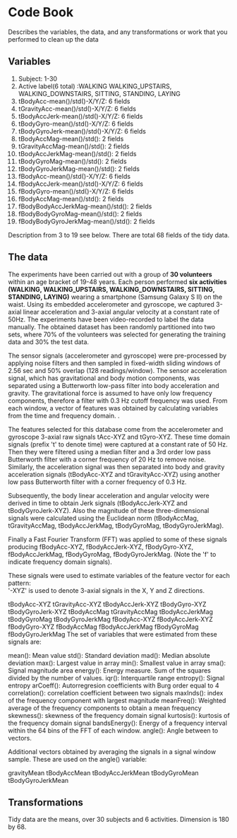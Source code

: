 # Code Book 
Describes the variables, the data, and any transformations or work that you performed to clean up the data 


## Variables
1. Subject: 1-30 
2. Active label(6 total) :WALKING WALKING_UPSTAIRS, WALKING_DOWNSTAIRS, SITTING, STANDING, LAYING
3. tBodyAcc-mean()/std()-X/Y/Z: 6 fields
4. tGravityAcc-mean()/std()-X/Y/Z: 6 fields
5. tBodyAccJerk-mean()/std()-X/Y/Z: 6 fields
6. tBodyGyro-mean()/std()-X/Y/Z: 6 fields
7. tBodyGyroJerk-mean()/std()-X/Y/Z: 6 fields
8. tBodyAccMag-mean()/std(): 2 fields
9. tGravityAccMag-mean()/std(): 2 fields
10. tBodyAccJerkMag-mean()/std(): 2 fields
11. tBodyGyroMag-mean()/std(): 2 fields
12. tBodyGyroJerkMag-mean()/std(): 2 fields
13. fBodyAcc-mean()/std()-X/Y/Z: 6 fields
14. fBodyAccJerk-mean()/std()-X/Y/Z: 6 fields
15. fBodyGyro-mean()/std()-X/Y/Z: 6 fields
16. fBodyAccMag-mean()/std(): 2 fields
17. fBodyBodyAccJerkMag-mean()/std(): 2 fields
18. fBodyBodyGyroMag-mean()/std(): 2 fields
19. fBodyBodyGyroJerkMag-mean()/std(): 2 fields

Description from 3 to 19 see below. There are total 68 fields of the tidy data. 
           
## The data 
The experiments have been carried out with a group of **30 volunteers** within an age bracket of 19-48 years. Each person performed **six activities (WALKING, WALKING_UPSTAIRS, WALKING_DOWNSTAIRS, SITTING, STANDING, LAYING)** wearing a smartphone (Samsung Galaxy S II) on the waist. Using its embedded accelerometer and gyroscope, we captured 3-axial linear acceleration and 3-axial angular velocity at a constant rate of 50Hz. The experiments have been video-recorded to label the data manually. The obtained dataset has been randomly partitioned into two sets, where 70% of the volunteers was selected for generating the training data and 30% the test data. 

The sensor signals (accelerometer and gyroscope) were pre-processed by applying noise filters and then sampled in fixed-width sliding windows of 2.56 sec and 50% overlap (128 readings/window). The sensor acceleration signal, which has gravitational and body motion components, was separated using a Butterworth low-pass filter into body acceleration and gravity. The gravitational force is assumed to have only low frequency components, therefore a filter with 0.3 Hz cutoff frequency was used. From each window, a vector of features was obtained by calculating variables from the time and frequency domain. . 

The features selected for this database come from the accelerometer and gyroscope 3-axial raw signals tAcc-XYZ and tGyro-XYZ. These time domain signals (prefix 't' to denote time) were captured at a constant rate of 50 Hz. Then they were filtered using a median filter and a 3rd order low pass Butterworth filter with a corner frequency of 20 Hz to remove noise. Similarly, the acceleration signal was then separated into body and gravity acceleration signals (tBodyAcc-XYZ and tGravityAcc-XYZ) using another low pass Butterworth filter with a corner frequency of 0.3 Hz. 

Subsequently, the body linear acceleration and angular velocity were derived in time to obtain Jerk signals (tBodyAccJerk-XYZ and tBodyGyroJerk-XYZ). Also the magnitude of these three-dimensional signals were calculated using the Euclidean norm (tBodyAccMag, tGravityAccMag, tBodyAccJerkMag, tBodyGyroMag, tBodyGyroJerkMag). 

Finally a Fast Fourier Transform (FFT) was applied to some of these signals producing fBodyAcc-XYZ, fBodyAccJerk-XYZ, fBodyGyro-XYZ, fBodyAccJerkMag, fBodyGyroMag, fBodyGyroJerkMag. (Note the 'f' to indicate frequency domain signals). 

These signals were used to estimate variables of the feature vector for each pattern:  
'-XYZ' is used to denote 3-axial signals in the X, Y and Z directions.

tBodyAcc-XYZ
tGravityAcc-XYZ
tBodyAccJerk-XYZ
tBodyGyro-XYZ
tBodyGyroJerk-XYZ
tBodyAccMag
tGravityAccMag
tBodyAccJerkMag
tBodyGyroMag
tBodyGyroJerkMag
fBodyAcc-XYZ
fBodyAccJerk-XYZ
fBodyGyro-XYZ
fBodyAccMag
fBodyAccJerkMag
fBodyGyroMag
fBodyGyroJerkMag
The set of variables that were estimated from these signals are: 

mean(): Mean value
std(): Standard deviation
mad(): Median absolute deviation 
max(): Largest value in array
min(): Smallest value in array
sma(): Signal magnitude area
energy(): Energy measure. Sum of the squares divided by the number of values. 
iqr(): Interquartile range 
entropy(): Signal entropy
arCoeff(): Autorregresion coefficients with Burg order equal to 4
correlation(): correlation coefficient between two signals
maxInds(): index of the frequency component with largest magnitude
meanFreq(): Weighted average of the frequency components to obtain a mean frequency
skewness(): skewness of the frequency domain signal 
kurtosis(): kurtosis of the frequency domain signal 
bandsEnergy(): Energy of a frequency interval within the 64 bins of the FFT of each window.
angle(): Angle between to vectors.

Additional vectors obtained by averaging the signals in a signal window sample. These are used on the angle() variable:

gravityMean
tBodyAccMean
tBodyAccJerkMean
tBodyGyroMean
tBodyGyroJerkMean
## Transformations
Tidy data are the means, over 30 subjects and 6 activities. Dimension is 180 by 68. 
